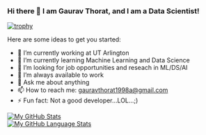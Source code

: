 ###  Hi there 👋 I am Gaurav Thorat, and I am a Data Scientist!

<!--
**G-G-Thorat** is a ✨ _special_ ✨ repository because its `README.md` (this file) appears on your GitHub profile.
-->

[![trophy](https://github-profile-trophy.vercel.app/?username=BEPb&theme=juicyfresh  )](https://github.com/ryo-ma/github-profile-trophy)

Here are some ideas to get you started:

- 🔭 I’m currently working at UT Arlington
- 🌱 I’m currently learning Machine Learning and Data Science
- 👯 I’m looking for job opportunities and reseach in ML/DS/AI
- 🤔 I’m always available to work
- 💬 Ask me about anything
- 📫 How to reach me: gauravthorat1998a@gmail.com  
- ⚡ Fun fact: Not a good developer...LOL...;)
<!-- 
- 😄 Pronouns: ...

-->  

[![My GitHub Stats](https://github-readme-stats.vercel.app/api/?username=G-G-Thorat&count_private=true&theme=tokyonight&showicons=true)]()  
[![My GitHub Language Stats](https://github-readme-stats.vercel.app/api/top-langs/?username=BEPb&langs_count=5&theme=tokyonight)]()
